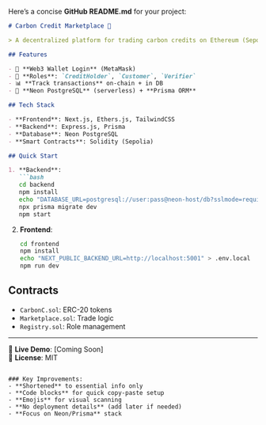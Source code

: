 Here’s a concise **GitHub README.md** for your project:

```markdown
# Carbon Credit Marketplace 🌱

> A decentralized platform for trading carbon credits on Ethereum (Sepolia testnet) with **Neon PostgreSQL** and **Prisma**.

## Features

- 🔐 **Web3 Wallet Login** (MetaMask)
- 👥 **Roles**: `CreditHolder`, `Customer`, `Verifier`
- 📊 **Track transactions** on-chain + in DB
- 🐘 **Neon PostgreSQL** (serverless) + **Prisma ORM**

## Tech Stack

- **Frontend**: Next.js, Ethers.js, TailwindCSS  
- **Backend**: Express.js, Prisma  
- **Database**: Neon PostgreSQL  
- **Smart Contracts**: Solidity (Sepolia)  

## Quick Start

1. **Backend**:
   ```bash
   cd backend
   npm install
   echo "DATABASE_URL=postgresql://user:pass@neon-host/db?sslmode=require" > .env
   npx prisma migrate dev
   npm start
   ```

2. **Frontend**:
   ```bash
   cd frontend
   npm install
   echo "NEXT_PUBLIC_BACKEND_URL=http://localhost:5001" > .env.local
   npm run dev
   ```

## Contracts
- `CarbonC.sol`: ERC-20 tokens  
- `Marketplace.sol`: Trade logic  
- `Registry.sol`: Role management  

---

🔗 **Live Demo**: [Coming Soon]  
📜 **License**: MIT  
```

### Key Improvements:
- **Shortened** to essential info only
- **Code blocks** for quick copy-paste setup
- **Emojis** for visual scanning
- **No deployment details** (add later if needed)
- **Focus on Neon/Prisma** stack

